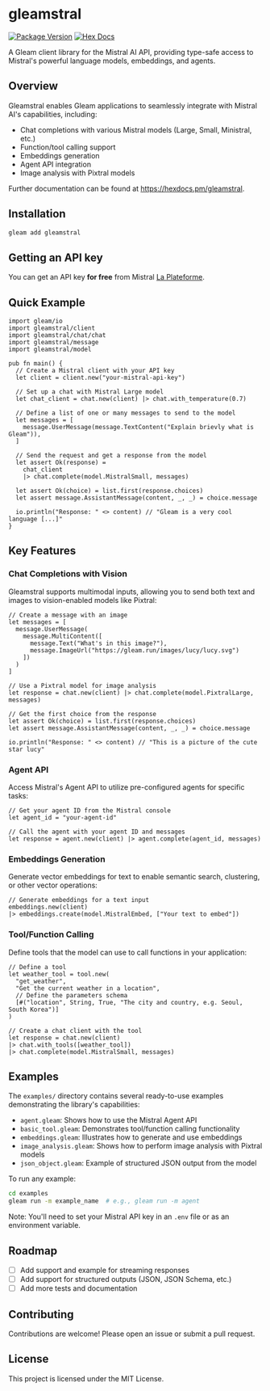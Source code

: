 # gleamstral

[![Package Version](https://img.shields.io/hexpm/v/gleamstral)](https://hex.pm/packages/gleamstral)
[![Hex Docs](https://img.shields.io/badge/hex-docs-ffaff3)](https://hexdocs.pm/gleamstral/)

A Gleam client library for the Mistral AI API, providing type-safe access to Mistral's powerful language models, embeddings, and agents.

## Overview

Gleamstral enables Gleam applications to seamlessly integrate with Mistral AI's capabilities, including:

- Chat completions with various Mistral models (Large, Small, Ministral, etc.)
- Function/tool calling support
- Embeddings generation
- Agent API integration
- Image analysis with Pixtral models

Further documentation can be found at <https://hexdocs.pm/gleamstral>.

## Installation

```sh
gleam add gleamstral
```

## Getting an API key

You can get an API key **for free** from Mistral [La Plateforme](https://console.mistral.ai/).

## Quick Example

```gleam
import gleam/io
import gleamstral/client
import gleamstral/chat/chat
import gleamstral/message
import gleamstral/model

pub fn main() {
  // Create a Mistral client with your API key
  let client = client.new("your-mistral-api-key")
  
  // Set up a chat with Mistral Large model
  let chat_client = chat.new(client) |> chat.with_temperature(0.7)

  // Define a list of one or many messages to send to the model
  let messages = [
    message.UserMessage(message.TextContent("Explain brievly what is Gleam")),
  ]

  // Send the request and get a response from the model
  let assert Ok(response) =
    chat_client
    |> chat.complete(model.MistralSmall, messages)

  let assert Ok(choice) = list.first(response.choices)
  let assert message.AssistantMessage(content, _, _) = choice.message

  io.println("Response: " <> content) // "Gleam is a very cool language [...]"
}
```

## Key Features

### Chat Completions with Vision

Gleamstral supports multimodal inputs, allowing you to send both text and images to vision-enabled models like Pixtral:

```gleam
// Create a message with an image
let messages = [
  message.UserMessage(
    message.MultiContent([
      message.Text("What's in this image?"),
      message.ImageUrl("https://gleam.run/images/lucy/lucy.svg")
    ])
  )
]

// Use a Pixtral model for image analysis
let response = chat.new(client) |> chat.complete(model.PixtralLarge, messages)

// Get the first choice from the response
let assert Ok(choice) = list.first(response.choices)
let assert message.AssistantMessage(content, _, _) = choice.message

io.println("Response: " <> content) // "This is a picture of the cute star lucy"
```

### Agent API

Access Mistral's Agent API to utilize pre-configured agents for specific tasks:

```gleam
// Get your agent ID from the Mistral console
let agent_id = "your-agent-id"

// Call the agent with your agent ID and messages
let response = agent.new(client) |> agent.complete(agent_id, messages)
```

### Embeddings Generation

Generate vector embeddings for text to enable semantic search, clustering, or other vector operations:

```gleam
// Generate embeddings for a text input
embeddings.new(client)
|> embeddings.create(model.MistralEmbed, ["Your text to embed"])
```

### Tool/Function Calling

Define tools that the model can use to call functions in your application:

```gleam
// Define a tool
let weather_tool = tool.new(
  "get_weather",
  "Get the current weather in a location",
  // Define the parameters schema
  [#("location", String, True, "The city and country, e.g. Seoul, South Korea")]
)

// Create a chat client with the tool
let response = chat.new(client)
|> chat.with_tools([weather_tool])
|> chat.complete(model.MistralSmall, messages)
```

## Examples

The `examples/` directory contains several ready-to-use examples demonstrating the library's capabilities:

- `agent.gleam`: Shows how to use the Mistral Agent API
- `basic_tool.gleam`: Demonstrates tool/function calling functionality
- `embeddings.gleam`: Illustrates how to generate and use embeddings
- `image_analysis.gleam`: Shows how to perform image analysis with Pixtral models
- `json_object.gleam`: Example of structured JSON output from the model

To run any example:

```sh
cd examples
gleam run -m example_name  # e.g., gleam run -m agent
```

Note: You'll need to set your Mistral API key in an `.env` file or as an environment variable.

## Roadmap

- [ ] Add support and example for streaming responses
- [ ] Add support for structured outputs (JSON, JSON Schema, etc.)
- [ ] Add more tests and documentation

## Contributing

Contributions are welcome! Please open an issue or submit a pull request.

## License

This project is licensed under the MIT License.
